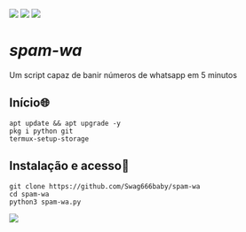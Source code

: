 ![](https://camo.githubusercontent.com/71b837571c48af3aa60a73dbc9d5936aa359d78efbfa8a6743cbbbc16b80ef4d/68747470733a2f2f63646e2e646973636f72646170702e636f6d2f6174746163686d656e74732f3830353930323039333930363630383138362f3830353931333937323533353539303932322f74656e6f722e676966)
![](https://uploaddeimagens.com.br/imagens/SzzvsRI)
![](https://raw.githubusercontent.com/MicaelliMedeiros/micaellimedeiros/master/image/computer-illustration.png)

# ***spam-wa***

Um script capaz de banir números de whatsapp em 5 minutos

## Início🌐
```shell script
apt update && apt upgrade -y
pkg i python git
termux-setup-storage

```

## Instalação e acesso📲
```shell script
git clone https://github.com/Swag666baby/spam-wa
cd spam-wa
python3 spam-wa.py
```

![](https://camo.githubusercontent.com/71b837571c48af3aa60a73dbc9d5936aa359d78efbfa8a6743cbbbc16b80ef4d/68747470733a2f2f63646e2e646973636f72646170702e636f6d2f6174746163686d656e74732f3830353930323039333930363630383138362f3830353931333937323533353539303932322f74656e6f722e676966)

